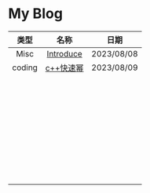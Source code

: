 # My Blog

|  类型  |                             名称                             |    日期    |
| :----: | :----------------------------------------------------------: | :--------: |
|  Misc  | [Introduce](https://lyderwang.github.io/blog/blog/misc/Introduce.html) | 2023/08/08 |
| coding | [c++快速幂](https://github.com/LyderWang/blog/blob/main/blog/coding/c%2B%2B%E9%AB%98%E7%B2%BE%E5%BA%A6.md) | 2023/08/09 |
|        |                             []()                             |            |
|        |                             []()                             |            |
|        |                             []()                             |            |
|        |                             []()                             |            |
|        |                             []()                             |            |
|        |                             []()                             |            |
|        |                             []()                             |            |
|        |                             []()                             |            |
|        |                             []()                             |            |
|        |                             []()                             |            |
|        |                                                              |            |
|        |                                                              |            |
|        |                                                              |            |
|        |                                                              |            |
|        |                                                              |            |
|        |                                                              |            |
|        |                                                              |            |
|        |                                                              |            |
|        |                                                              |            |
|        |                                                              |            |
|        |                                                              |            |
|        |                                                              |            |
|        |                                                              |            |
|        |                                                              |            |
|        |                                                              |            |
|        |                                                              |            |
|        |                                                              |            |
|        |                                                              |            |
|        |                                                              |            |
|        |                                                              |            |
|        |                                                              |            |
|        |                                                              |            |
|        |                                                              |            |
|        |                                                              |            |
|        |                                                              |            |
|        |                                                              |            |
|        |                                                              |            |
